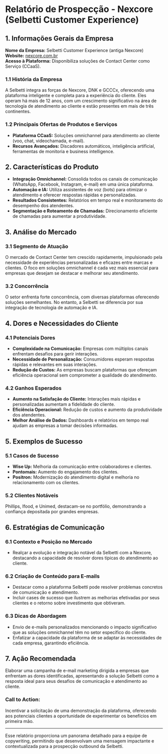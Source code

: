 # Relatório de Prospecção - Nexcore (Selbetti Customer Experience)

## 1. Informações Gerais da Empresa

**Nome da Empresa:** Selbetti Customer Experience (antiga Nexcore)  
**Website:** [nexcore.com.br](https://nexcore.com.br)  
**Acesso à Plataforma:** Disponibiliza soluções de Contact Center como Serviço (CCaaS).  

### 1.1 História da Empresa
A Selbetti integra as forças de Nexcore, DNK e GCCCx, oferecendo uma plataforma inteligente e completa para a experiência do cliente. Eles operam há mais de 12 anos, com um crescimento significativo na área de tecnologia de atendimento ao cliente e estão presentes em mais de três continentes.

### 1.2 Principais Ofertas de Produtos e Serviços
- **Plataforma CCaaS:** Soluções omnichannel para atendimento ao cliente (voo, chat, videochamada, e-mail).
- **Recursos Avançados:** Discadores automáticos, inteligência artificial, ferramentas de monitoria e business intelligence.
  
## 2. Características do Produto

- **Integração Omnichannel:** Consolida todos os canais de comunicação (WhatsApp, Facebook, Instagram, e-mail) em uma única plataforma.
- **Automação e IA:** Utiliza assistentes de voz (bots) para otimizar o atendimento e oferecer respostas rápidas e personalizadas.
- **Resultados Consistentes:** Relatórios em tempo real e monitoramento do desempenho dos atendentes.
- **Segmentação e Roteamento de Chamadas:** Direcionamento eficiente de chamadas para aumentar a produtividade.

## 3. Análise do Mercado

### 3.1 Segmento de Atuação
O mercado de Contact Center tem crescido rapidamente, impulsionado pela necessidade de experiências personalizadas e eficazes entre marcas e clientes. O foco em soluções omnichannel é cada vez mais essencial para empresas que desejam se destacar e melhorar seu atendimento.

### 3.2 Concorrência
O setor enfrenta forte concorrência, com diversas plataformas oferecendo soluções semelhantes. No entanto, a Selbetti se diferencia por sua integração de tecnologia de automação e IA.

## 4. Dores e Necessidades do Cliente

### 4.1 Potenciais Dores
- **Complexidade na Comunicação:** Empresas com múltiplos canais enfrentam desafios para gerir interações.
- **Necessidade de Personalização:** Consumidores esperam respostas rápidas e relevantes em suas interações.
- **Redução de Custos:** As empresas buscam plataformas que ofereçam eficiência operacional sem comprometer a qualidade do atendimento.

### 4.2 Ganhos Esperados
- **Aumento na Satisfação do Cliente:** Interações mais rápidas e personalizadas aumentam a fidelidade do cliente.
- **Eficiência Operacional:** Redução de custos e aumento da produtividade dos atendentes.
- **Melhor Análise de Dados:** Dashboards e relatórios em tempo real ajudam as empresas a tomar decisões informadas.

## 5. Exemplos de Sucesso

### 5.1 Casos de Sucesso
- **Wise Up:** Melhoria da comunicação entre colaboradores e clientes.
- **Pontomais:** Aumento do engajamento dos clientes.
- **Positron:** Modernização do atendimento digital e melhoria no relacionamento com os clientes.

### 5.2 Clientes Notáveis
Phillips, Ifood, e Unimed, destacam-se no portfólio, demonstrando a confiança depositada por grandes empresas.

## 6. Estratégias de Comunicação

### 6.1 Contexto e Posição no Mercado
- Realçar a evolução e integração notável da Selbetti com a Nexcore, destacando a capacidade de resolver dores típicas do atendimento ao cliente.

### 6.2 Criação de Conteúdo para E-mails
- Destacar como a plataforma Selbetti pode resolver problemas concretos de comunicação e atendimento.
- Incluir cases de sucesso que ilustrem as melhorias efetivadas por seus clientes e o retorno sobre investimento que obtiveram.

### 6.3 Dicas de Abordagem
- Envio de e-mails personalizados mencionando o impacto significativo que as soluções omnichannel têm no setor específico do cliente.
- Enfatizar a capacidade da plataforma de se adaptar às necessidades de cada empresa, garantindo eficiência.

## 7. Ação Recomendada

Elaborar uma campanha de e-mail marketing dirigida a empresas que enfrentam as dores identificadas, apresentando a solução Selbetti como a resposta ideal para seus desafios de comunicação e atendimento ao cliente.

### **Call to Action:**  
Incentivar a solicitação de uma demonstração da plataforma, oferecendo aos potenciais clientes a oportunidade de experimentar os benefícios em primeira mão.

--- 

Esse relatório proporciona um panorama detalhado para a equipe de copywriting, permitindo que desenvolvam uma mensagem impactante e contextualizada para a prospecção outbound da Selbetti.